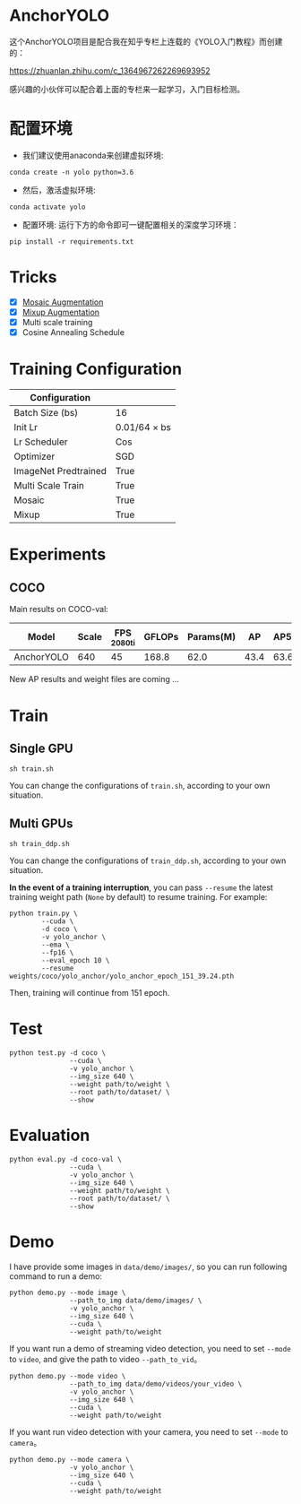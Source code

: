 # AnchorYOLO
这个AnchorYOLO项目是配合我在知乎专栏上连载的《YOLO入门教程》而创建的：

https://zhuanlan.zhihu.com/c_1364967262269693952

感兴趣的小伙伴可以配合着上面的专栏来一起学习，入门目标检测。

# 配置环境
- 我们建议使用anaconda来创建虚拟环境:
```Shell
conda create -n yolo python=3.6
```

- 然后，激活虚拟环境:
```Shell
conda activate yolo
```

- 配置环境:
运行下方的命令即可一键配置相关的深度学习环境：
```Shell
pip install -r requirements.txt 
```

# Tricks
- [x] [Mosaic Augmentation](https://github.com/yjh0410/FreeYOLO/blob/master/dataset/transforms.py)
- [x] [Mixup Augmentation](https://github.com/yjh0410/FreeYOLO/blob/master/dataset/transforms.py)
- [x] Multi scale training
- [x] Cosine Annealing Schedule

# Training Configuration
|   Configuration         |                      |
|-------------------------|----------------------|
| Batch Size (bs)         | 16                   |
| Init Lr                 | 0.01/64 × bs         |
| Lr Scheduler            | Cos                  |
| Optimizer               | SGD                  |
| ImageNet Predtrained    | True                 |
| Multi Scale Train       | True                 |
| Mosaic                  | True                 |
| Mixup                   | True                 |


# Experiments
## COCO

Main results on COCO-val:

| Model         |  Scale  | FPS<sup><br>2080ti |  GFLOPs | Params(M) |    AP    |    AP50    |  Weight  |
|---------------|---------|--------------------|---------|-----------|----------|------------|----------|
| AnchorYOLO    |  640    |  45                |  168.8  |   62.0    |  43.4    |   63.6     | [github](https://github.com/yjh0410/PyTorch_AnchorYOLO/releases/download/yolo_anchor_weight/yolo_anchor_43.4_63.6.pth) |

New AP results and weight files are coming ...

# Train
## Single GPU
```Shell
sh train.sh
```

You can change the configurations of `train.sh`, according to your own situation.

## Multi GPUs
```Shell
sh train_ddp.sh
```

You can change the configurations of `train_ddp.sh`, according to your own situation.

**In the event of a training interruption**, you can pass `--resume` the latest training
weight path (`None` by default) to resume training. For example:

```Shell
python train.py \
        --cuda \
        -d coco \
        -v yolo_anchor \
        --ema \
        --fp16 \
        --eval_epoch 10 \
        --resume weights/coco/yolo_anchor/yolo_anchor_epoch_151_39.24.pth
```

Then, training will continue from 151 epoch.

# Test
```Shell
python test.py -d coco \
               --cuda \
               -v yolo_anchor \
               --img_size 640 \
               --weight path/to/weight \
               --root path/to/dataset/ \
               --show
```

# Evaluation
```Shell
python eval.py -d coco-val \
               --cuda \
               -v yolo_anchor \
               --img_size 640 \
               --weight path/to/weight \
               --root path/to/dataset/ \
               --show
```


# Demo
I have provide some images in `data/demo/images/`, so you can run following command to run a demo:

```Shell
python demo.py --mode image \
               --path_to_img data/demo/images/ \
               -v yolo_anchor \
               --img_size 640 \
               --cuda \
               --weight path/to/weight
```

If you want run a demo of streaming video detection, you need to set `--mode` to `video`, and give the path to video `--path_to_vid`。

```Shell
python demo.py --mode video \
               --path_to_img data/demo/videos/your_video \
               -v yolo_anchor \
               --img_size 640 \
               --cuda \
               --weight path/to/weight
```

If you want run video detection with your camera, you need to set `--mode` to `camera`。

```Shell
python demo.py --mode camera \
               -v yolo_anchor \
               --img_size 640 \
               --cuda \
               --weight path/to/weight
```
